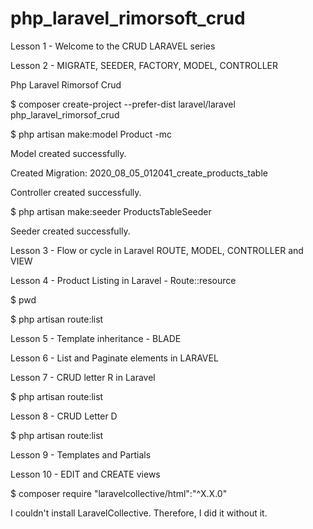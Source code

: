 # php_laravel_rimorsoft_crud

Lesson 1 - Welcome to the CRUD LARAVEL series

Lesson 2 - MIGRATE, SEEDER, FACTORY, MODEL, CONTROLLER

Php Laravel Rimorsof Crud

$ composer create-project --prefer-dist laravel/laravel php_laravel_rimorsof_crud

$ php artisan make:model Product -mc

Model created successfully.

Created Migration: 2020_08_05_012041_create_products_table

Controller created successfully.

$ php artisan make:seeder ProductsTableSeeder

Seeder created successfully.

Lesson 3 - Flow or cycle in Laravel ROUTE, MODEL, CONTROLLER and VIEW

Lesson 4 - Product Listing in Laravel - Route::resource

$ pwd

$ php artisan route:list

Lesson 5 - Template inheritance - BLADE

Lesson 6 - List and Paginate elements in LARAVEL

Lesson 7 - CRUD letter R in Laravel

$ php artisan route:list

Lesson 8 - CRUD Letter D

$ php artisan route:list

Lesson 9 - Templates and Partials

Lesson 10 - EDIT and CREATE views

$ composer require "laravelcollective/html":"^X.X.0"

I couldn't install LaravelCollective. Therefore, I did it without it.



























